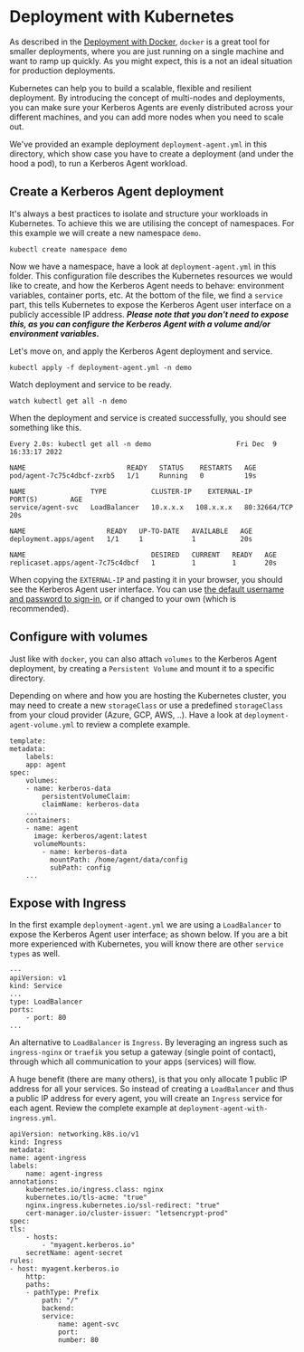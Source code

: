 # Deployment with Kubernetes

As described in the [Deployment with Docker](https://github.com/kerberos-io/agent/tree/master/deployments/docker), `docker` is a great tool for smaller deployments, where you are just running on a single machine and want to ramp up quickly. As you might expect, this is a not an ideal situation for production deployments.

Kubernetes can help you to build a scalable, flexible and resilient deployment. By introducing the concept of multi-nodes and deployments, you can make sure your Kerberos Agents are evenly distributed across your different machines, and you can add more nodes when you need to scale out.

We've provided an example deployment `deployment-agent.yml` in this directory, which show case you have to create a deployment (and under the hood a pod), to run a Kerberos Agent workload.

## Create a Kerberos Agent deployment

It's always a best practices to isolate and structure your workloads in Kubernetes. To achieve this we are utilising the concept of namespaces. For this example we will create a new namespace `demo`.

    kubectl create namespace demo

Now we have a namespace, have a look at `deployment-agent.yml` in this folder. This configuration file describes the Kubernetes resources we would like to create, and how the Kerberos Agent needs to behave: environment variables, container ports, etc. At the bottom of the file, we find a `service` part, this tells Kubernetes to expose the Kerberos Agent user interface on a publicly accessible IP address. **_Please note that you don't need to expose this, as you can configure the Kerberos Agent with a volume and/or environment variables._**

Let's move on, and apply the Kerberos Agent deployment and service.

    kubectl apply -f deployment-agent.yml -n demo

Watch deployment and service to be ready.

    watch kubectl get all -n demo

When the deployment and service is created successfully, you should see something like this.

    Every 2.0s: kubectl get all -n demo                     Fri Dec  9 16:33:17 2022

    NAME                         READY   STATUS    RESTARTS   AGE
    pod/agent-7c75c4dbcf-zxrb5   1/1     Running   0          19s

    NAME                TYPE           CLUSTER-IP    EXTERNAL-IP       PORT(S)        AGE
    service/agent-svc   LoadBalancer   10.x.x.x   108.x.x.x   80:32664/TCP   20s

    NAME                    READY   UP-TO-DATE   AVAILABLE   AGE
    deployment.apps/agent   1/1     1            1           20s

    NAME                               DESIRED   CURRENT   READY   AGE
    replicaset.apps/agent-7c75c4dbcf   1         1         1       20s

When copying the `EXTERNAL-IP` and pasting it in your browser, you should see the Kerberos Agent user interface. You can use [the default username and password to sign-in](https://github.com/kerberos-io/agent#access-the-kerberos-agent), or if changed to your own (which is recommended).

## Configure with volumes

Just like with `docker`, you can also attach `volumes` to the Kerberos Agent deployment, by creating a `Persistent Volume` and mount it to a specific directory.

Depending on where and how you are hosting the Kubernetes cluster, you may need to create a new `storageClass` or use a predefined `storageClass` from your cloud provider (Azure, GCP, AWS, ..). Have a look at `deployment-agent-volume.yml` to review a complete example.

    template:
    metadata:
        labels:
        app: agent
    spec:
        volumes:
        - name: kerberos-data
            persistentVolumeClaim:
            claimName: kerberos-data
        ...
        containers:
        - name: agent
          image: kerberos/agent:latest
          volumeMounts:
            - name: kerberos-data
              mountPath: /home/agent/data/config
              subPath: config
        ...

## Expose with Ingress

In the first example `deployment-agent.yml` we are using a `LoadBalancer` to expose the Kerberos Agent user interface; as shown below. If you are a bit more experienced with Kubernetes, you will know there are other `service types` as well.

    ---
    apiVersion: v1
    kind: Service
    ...
    type: LoadBalancer
    ports:
        - port: 80
    ...

An alternative to `LoadBalancer` is `Ingress`. By leveraging an ingress such as `ingress-nginx` or `traefik` you setup a gateway (single point of contact), through which all communication to your apps (services) will flow.

A huge benefit (there are many others), is that you only allocate 1 public IP address for all your services. So instead of creating a `LoadBalancer` and thus a public IP address for every agent, you will create an `Ingress` service for each agent. Review the complete example at `deployment-agent-with-ingress.yml`.

    apiVersion: networking.k8s.io/v1
    kind: Ingress
    metadata:
    name: agent-ingress
    labels:
        name: agent-ingress
    annotations:
        kubernetes.io/ingress.class: nginx
        kubernetes.io/tls-acme: "true"
        nginx.ingress.kubernetes.io/ssl-redirect: "true"
        cert-manager.io/cluster-issuer: "letsencrypt-prod"
    spec:
    tls:
        - hosts:
            - "myagent.kerberos.io"
        secretName: agent-secret
    rules:
    - host: myagent.kerberos.io
        http:
        paths:
        - pathType: Prefix
            path: "/"
            backend:
            service:
                name: agent-svc
                port:
                number: 80
